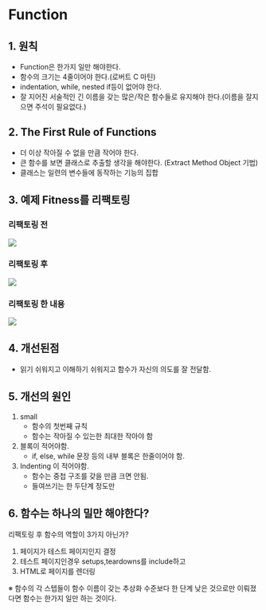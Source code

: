 # Function

## 1. 원칙
- Function은 한가지 일만 해야한다. 
- 함수의 크기는 4줄이어야 한다.(로버트 C 마틴)
- indentation, while, nested if등이 없어야 한다.
- 잘 지어진 서술적인 긴 이름을 갖는 많은/작은 함수들로 유지해야 한다.(이름을 잘지으면 주석이 필요없다.)

## 2. The First Rule of Functions
- 더 이상 작아질 수 없을 만큼 작어야 한다.
- 큰 함수를 보면 클래스로 추출할 생각을 해야한다. (Extract Method Object 기법)
- 클래스는 일련의 변수들에 동작하는 기능의 집합 

## 3. 예제 Fitness를 리팩토링
### 리팩토링 전
<image src="./images/fitness_before.png">

### 리팩토링 후
<image src="./images/fitness_after.png">

### 리팩토링 한 내용
<image src="./images/fitness_refactoring.png">

## 4. 개선된점
- 읽기 쉬워지고 이해하기 쉬워지고 함수가 자신의 의도를 잘 전달함.

## 5. 개선의 원인
1. small
	- 함수의 첫번째 규칙
	- 함수는 작아질 수 있는한 최대한 작아야 함
2. 블록이 적어야함.
	- if, else, while 문장 등의 내부 블록은 한줄이어야 함.	
3. Indenting 이 적어야함.	
	- 함수는 중첩 구조를 갖을 만큼 크면 안됨.
	- 들여쓰기는 한 두단계 정도만

## 6. 함수는 하나의 밀만 해야한다?
리팩토링 후 함수의 역할이 3가지 아닌가?	

1. 페이지가 테스트 페이지인지 결정
2. 테스트 페이지인경우 setups,teardowns를 include하고
3. HTML로 페이지를 렌더링

※ 함수의 각 스텝들이 함수 이름이 갖는 추상화 수준보다 한 단계 낮은 것으로만 이뤄졌다면 함수는 한가지 일만 하는 것이다. 
